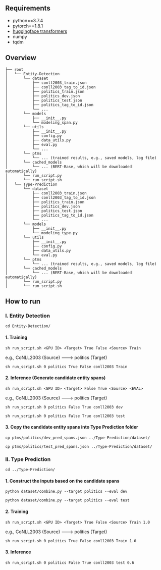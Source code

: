 ## Requirements
- python==3.7.4
- pytorch==1.8.1
- [huggingface transformers](https://github.com/huggingface/transformers)
- numpy
- tqdm

## Overview
```
├── root
│   └── Entity-Detection
│       └── dataset
│           ├── conll2003_train.json
│           ├── conll2003_tag_to_id.json
│           ├── politics_train.json
│           ├── politics_dev.json
│           ├── politics_test.json
│           ├── politics_tag_to_id.json
│           └── ...
│       └── models
│           ├── __init__.py
│           └── modeling_span.py
│       └── utils
│           ├── __init__.py
│           ├── config.py
│           ├── data_utils.py
│           ├── eval.py
│           └── ...
│       └── ptms
│           └── ... (trained results, e.g., saved models, log file)
│       └── cached_models
│           └── ... (BERT-Base, which will be downloaded automatically)
│       └── run_script.py
│       └── run_script.sh
│   └── Type-Prediction
│       └── dataset
│           ├── conll2003_train.json
│           ├── conll2003_tag_to_id.json
│           ├── politics_train.json
│           ├── politics_dev.json
│           ├── politics_test.json
│           ├── politics_tag_to_id.json
│           └── ...
│       └── models
│           ├── __init__.py
│           └── modeling_type.py
│       └── utils
│           ├── __init__.py
│           ├── config.py
│           ├── data_utils.py
│           └── eval.py
│       └── ptms
│           └── ... (trained results, e.g., saved models, log file)
│       └── cached_models
│           └── ... (BERT-Base, which will be downloaded automatically)
│       └── run_script.py
│       └── run_script.sh
```

## How to run
### I. Entity Detection
```console
cd Entity-Detection/
```
#### 1. Training
```console
sh run_script.sh <GPU ID> <Target> True False <Source> Train
```
e.g., CoNLL2003 (Source) ---> politics (Target)
```console
sh run_script.sh 0 politics True False conll2003 Train
```
#### 2. Inference (Generate candidate entity spans)
```console
sh run_script.sh <GPU ID> <Target> False True <Source> <EVAL>
```
e.g., CoNLL2003 (Source) ---> politics (Target)
```console
sh run_script.sh 0 politics False True conll2003 dev
```
```console
sh run_script.sh 0 politics False True conll2003 test
```
#### 3. Copy the candidate entity spans into Type Prediction folder
```console
cp ptms/politics/dev_pred_spans.json ../Type-Prediction/dataset/
```
```console
cp ptms/politics/test_pred_spans.json ../Type-Prediction/dataset/
```

### II. Type Prediction
```console
cd ../Type-Prediction/
```
#### 1. Construct the inputs based on the candidate spans
```console
python dataset/combine.py --target politics --eval dev
```
```console
python dataset/combine.py --target politics --eval test
```
#### 2. Training
```console
sh run_script.sh <GPU ID> <Target> True False <Source> Train 1.0
```
e.g., CoNLL2003 (Source) ---> politics (Target)
```console
sh run_script.sh 0 politics True False conll2003 Train 1.0
```
#### 3. Inference
```console
sh run_script.sh 0 politics False True conll2003 test 0.6
```

